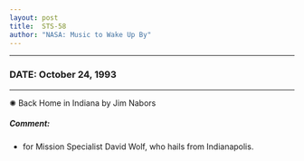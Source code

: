 ```yaml
---
layout: post
title:  STS-58
author: "NASA: Music to Wake Up By"
---
```


----
### DATE: October 24, 1993
----
✺ Back Home in Indiana by Jim Nabors

##### Comment:
* for Mission Specialist David Wolf, who hails from Indianapolis.
